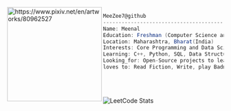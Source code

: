 


<img align="left" src="https://i.imgur.com/iC0bqpq.jpeg" alt="https://www.pixiv.net/en/artworks/80962527" width="220" />

```csharp
MeeZee7@github
-------------------------------------------------------------------
Name: Meenal
Education: Freshman (Computer Science and Business Systems)
Location: Maharashtra, Bharat(India)
Interests: Core Programming and Data Science
Learning: C++, Python, SQL, Data Structures
Looking_for: Open-Source projects to learn and contribute
loves to: Read Fiction, Write, play Badminton
```
<br>
<br>

![LeetCode Stats](https://leetcard.jacoblin.cool/MeeZee?theme=nord&font=Roboto&border=0)

